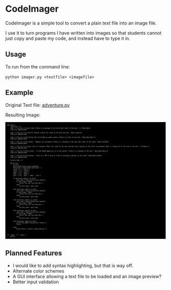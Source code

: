 # CodeImager

CodeImager is a simple tool to convert a plain text file into an image file.

I use it to turn programs I have written into images so that students cannot just copy and paste my code, and instead have to type it in.

## Usage

To run from the command line:

`python imager.py <textfile> <imagefile>`


## Example
Original Text file: [adventure.py](./Example/adventure.py)

Resulting Image:

![adventure.png](./Example/adventure.png)

## Planned Features

* I would like to add syntax highlighting, but that is way off.
* Alternate color schemes
* A GUI interface allowing a text file to be loaded and an image preview?
* Better input validation 


 
